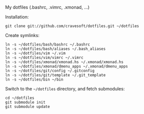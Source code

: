 My dotfiles (.bashrc, .vimrc, .xmonad, ...)

Installation:

    git clone git://github.com/cravesoft/dotfiles.git ~/dotfiles

Create symlinks:

    ln -s ~/dotfiles/bash/bashrc ~/.bashrc
    ln -s ~/dotfiles/bash/aliases ~/.bash_aliases
    ln -s ~/dotfiles/vim ~/.vim
    ln -s ~/dotfiles/vim/vimrc ~/.vimrc
    ln -s ~/dotfiles/xmonad/xmonad.hs ~/.xmonad/xmonad.hs
    ln -s ~/dotfiles/xmonad/dmenu_apps ~/.xmonad/dmenu_apps
    ln -s ~/dotfiles/git/config ~/.gitconfig
    ln -s ~/dotfiles/git/template ~/.git_template
    ln -s ~/dotfiles/bin ~/bin

Switch to the `~/dotfiles` directory, and fetch submodules:

    cd ~/dotfiles
    git submodule init
    git submodule update

